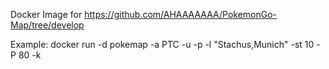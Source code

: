 Docker Image for https://github.com/AHAAAAAAA/PokemonGo-Map/tree/develop

Example:
docker run -d pokemap -a PTC -u <PTC Account> -p <password> -l "Stachus,Munich" -st 10 -P 80 -k <GoogleMaps API Key>
